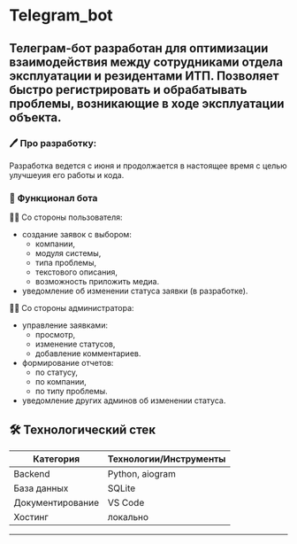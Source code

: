# Telegram_bot
## Телеграм-бот разработан для оптимизации взаимодействия между сотрудниками отдела эксплуатации и резидентами ИТП. Позволяет быстро регистрировать и обрабатывать проблемы, возникающие в ходе эксплуатации объекта.
### 🖊️ **Про разработку:**
Разработка ведется с июня и продолжается в настоящее время с целью улучшеyия его работы и кода.

### 🔢 **Функционал бота**
👨‍💼 Со стороны пользователя:
- создание заявок с выбором:
  - компании,
  - модуля системы,
  - типа проблемы,
  - текстового описания,
  - возможность приложить медиа.
- уведомление об изменении статуса заявки (в разработке).

👨‍🔧 Со стороны администратора:
- управление заявками:
  - просмотр,
  - изменение статусов,
  - добавление комментариев.
- формирование отчетов:
  - по статусу,
  - по компании,
  - по типу проблемы.
- уведомление других админов об изменении статуса.
  
## 🛠 Технологический стек

| Категория       | Технологии/Инструменты           |
|----------------|---------------------------------|
| Backend        | Python, aiogram                 |
| База данных    | SQLite                         |
| Документирование | VS Code             |
| Хостинг        | локально   |

---
